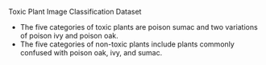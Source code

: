 Toxic Plant Image Classification Dataset

- The five categories of toxic plants are poison sumac and two variations of poison ivy and poison oak. 
- The five categories of non-toxic plants include plants commonly confused with poison oak, ivy, and sumac.